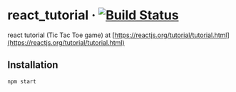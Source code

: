# react_tutorial  &middot; [![Build Status](https://travis-ci.org/hofiorg/react_tutorial.svg?branch=master)](https://travis-ci.org/hofiorg/react_tutorial)

react tutorial (Tic Tac Toe game) at [https://reactjs.org/tutorial/tutorial.html](https://reactjs.org/tutorial/tutorial.html)

## Installation

`npm start`
